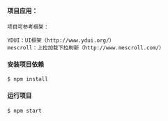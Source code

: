 #### 项目应用：
```
项目可参考框架：

YDUI：UI框架（http://www.ydui.org/）
mescroll：上拉加载下拉刷新（http://www.mescroll.com/）
```
#### 安装项目依赖
```
$ npm install
```

#### 运行项目
```
$ npm start
```